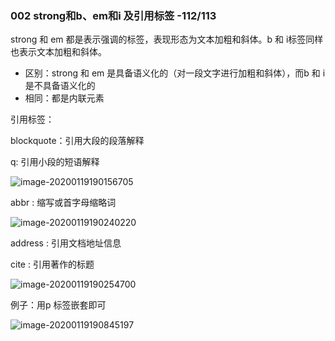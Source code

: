 ### 002 strong和b、em和i 及引用标签 -112/113

  strong 和 em 都是表示强调的标签，表现形态为文本加粗和斜体。b 和 i标签同样也表示文本加粗和斜体。

- 区别：strong 和 em 是具备语义化的（对一段文字进行加粗和斜体），而b 和 i 是不具备语义化的
- 相同：都是内联元素



引用标签：

blockquote：引用大段的段落解释

q: 引用小段的短语解释

![image-20200119190156705](C:\Users\dell\AppData\Roaming\Typora\typora-user-images\image-20200119190156705.png)

abbr : 缩写或首字母缩略词

![image-20200119190240220](C:\Users\dell\AppData\Roaming\Typora\typora-user-images\image-20200119190240220.png)

address : 引用文档地址信息

cite : 引用著作的标题

![image-20200119190254700](C:\Users\dell\AppData\Roaming\Typora\typora-user-images\image-20200119190254700.png)

例子：用p 标签嵌套即可

![image-20200119190845197](C:\Users\dell\AppData\Roaming\Typora\typora-user-images\image-20200119190845197.png)